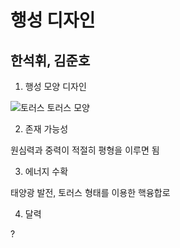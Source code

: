 # 행성 디자인
## 한석휘, 김준호

1. 행성 모양 디자인

![토러스](https://upload.wikimedia.org/wikipedia/commons/thumb/e/ec/Torus2.png/220px-Torus2.png)
토러스 모양

2. 존재 가능성

원심력과 중력이 적절히 평형을 이루면 됨

3. 에너지 수확

태양광 발전, 토러스 형태를 이용한 핵융합로

4. 달력

?
